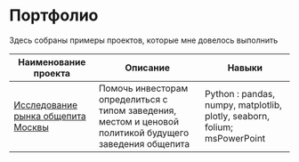 # Портфолио

Здесь собраны примеры проектов, которые мне довелось выполнить

| Наименование проекта                | Описание                                                     | Навыки                                                         |
| ------------------------------------------------------------ | ------------------------------------------------------------ | ------------------------------------------------------------ |
| [Исследование рынка общепита Москвы](https://github.com/Radikdpm55/Projects/tree/main/%D0%98%D1%81%D1%81%D0%BB%D0%B5%D0%B4%D0%BE%D0%B2%D0%B0%D0%BD%D0%B8%D0%B5%20%D1%80%D1%8B%D0%BD%D0%BA%D0%B0%20%D0%BE%D0%B1%D1%89%D0%B5%D0%BF%D0%B8%D1%82%D0%B0%20%D0%9C%D0%BE%D1%81%D0%BA%D0%B2%D1%8B) | Помочь инвесторам определиться с типом заведения, местом и ценовой политикой будущего заведения общепита | Python : pandas, numpy, matplotlib, plotly, seaborn, folium; msPowerPoint       |

